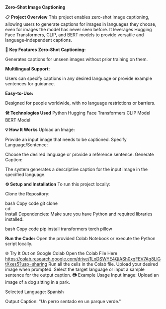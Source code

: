 

**Zero-Shot Image Captioning**


📋 **Project Overview**
This project enables zero-shot image captioning, allowing users to generate captions for images in languages they choose, even for images the model has never seen before. It leverages Hugging Face Transformers, CLIP, and BERT models to provide versatile and language-independent captions.

🚀 **Key Features**
**Zero-Shot Captioning:**

Generates captions for unseen images without prior training on them.

**Multilingual Support:**

Users can specify captions in any desired language or provide example sentences for guidance.

**Easy-to-Use:**

Designed for people worldwide, with no language restrictions or barriers.

**🛠️ Technologies Used**
Python
Hugging Face Transformers
CLIP Model
BERT Model

**💡 How It Works**
Upload an Image:

Provide an input image that needs to be captioned.
Specify Language/Sentence:

Choose the desired language or provide a reference sentence.
Generate Caption:

The system generates a descriptive caption for the input image in the specified language.

**⚙️ Setup and Installation**
To run this project locally:

Clone the Repository:

bash
Copy code
git clone <repository-link>  
cd <repository-folder>  
Install Dependencies:
Make sure you have Python and required libraries installed.

bash
Copy code
pip install transformers torch pillow 

**Run the Code:**
Open the provided Colab Notebook or execute the Python script locally.

🌐 Try It Out on Google Colab
Open the Colab File Here
https://colab.research.google.com/drive/1LoDSWYE4QiASh0xgFEV7Ag8LlGtXxes5?usp=sharing
Run all the cells in the Colab file.
Upload your desired image when prompted.
Select the target language or input a sample sentence for the output caption.
📷 Example Usage
Input Image:
Upload an image of a dog sitting in a park.

Selected Language:
Spanish

Output Caption:
"Un perro sentado en un parque verde."


